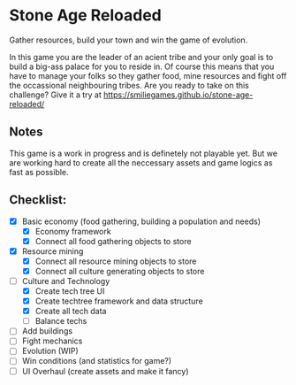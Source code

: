 # Stone Age Reloaded

Gather resources, build your town and win the game of evolution.

In this game you are the leader of an acient tribe and your only goal is to build a big-ass palace for you to reside in. Of course this means that you have to manage your folks so they gather food, mine resources and fight off the occassional neighbouring tribes. Are you ready to take on this challenge? Give it a try at https://smiliegames.github.io/stone-age-reloaded/

## Notes

This game is a work in progress and is definetely not playable yet. But we are working hard to create all the neccessary assets and game logics as fast as possible.

## Checklist:

- [X] Basic economy (food gathering, building a population and needs)
  - [X] Economy framework
  - [X] Connect all food gathering objects to store
- [X] Resource mining
  - [X] Connect all resource mining objects to store
  - [X] Connect all culture generating objects to store
- [ ] Culture and Technology
  - [X] Create tech tree UI
  - [X] Create techtree framework and data structure
  - [X] Create all tech data
  - [ ] Balance techs
- [ ] Add buildings
- [ ] Fight mechanics
- [ ] Evolution (WIP)
- [ ] Win conditions (and statistics for game?)
- [ ] UI Overhaul (create assets and make it fancy)
